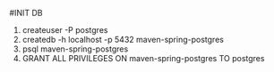 #INIT DB

1. createuser -P postgres
2. createdb -h localhost -p 5432 maven-spring-postgres
3. psql maven-spring-postgres
4. GRANT ALL PRIVILEGES ON maven-spring-postgres TO postgres
